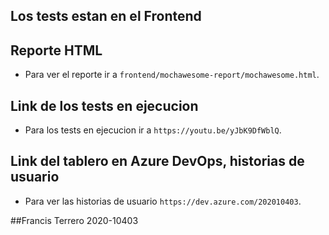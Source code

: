 ## Los tests estan en el Frontend

## Reporte HTML
- Para ver el reporte ir a `frontend/mochawesome-report/mochawesome.html`.

## Link de los tests en ejecucion
- Para los tests en ejecucion ir a `https://youtu.be/yJbK9DfWblQ`.

## Link del tablero en Azure DevOps, historias de usuario
- Para ver las historias de usuario `https://dev.azure.com/202010403`.


##Francis Terrero 2020-10403
